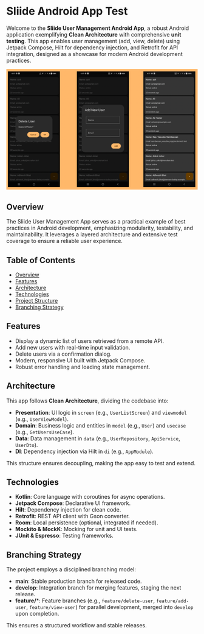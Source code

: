 # Sliide Android App Test

Welcome to the **Sliide User Management Android App**, a robust Android application exemplifying **Clean Architecture** with comprehensive **unit testing**. This app enables user management (add, view, delete) using Jetpack Compose, Hilt for dependency injection, and Retrofit for API integration, designed as a showcase for modern Android development practices.

![App Screenshots](ss.png) 

## Overview
The Sliide User Management App serves as a practical example of best practices in Android development, emphasizing modularity, testability, and maintainability. It leverages a layered architecture and extensive test coverage to ensure a reliable user experience.

## Table of Contents
- [Overview](#overview)
- [Features](#features)
- [Architecture](#architecture)
- [Technologies](#technologies)
- [Project Structure](#project-structure)
- [Branching Strategy](#branching-strategy)

## Features
- Display a dynamic list of users retrieved from a remote API.
- Add new users with real-time input validation.
- Delete users via a confirmation dialog.
- Modern, responsive UI built with Jetpack Compose.
- Robust error handling and loading state management.

## Architecture
This app follows **Clean Architecture**, dividing the codebase into:
- **Presentation**: UI logic in `screen` (e.g., `UserListScreen`) and `viewmodel` (e.g., `UserViewModel`).
- **Domain**: Business logic and entities in `model` (e.g., `User`) and `usecase` (e.g., `GetUsersUseCase`).
- **Data**: Data management in `data` (e.g., `UserRepository`, `ApiService`, `UserDto`).
- **DI**: Dependency injection via Hilt in `di` (e.g., `AppModule`).

This structure ensures decoupling, making the app easy to test and extend.

## Technologies
- **Kotlin**: Core language with coroutines for async operations.
- **Jetpack Compose**: Declarative UI framework.
- **Hilt**: Dependency injection for clean code.
- **Retrofit**: REST API client with Gson converter.
- **Room**: Local persistence (optional, integrated if needed).
- **Mockito & MockK**: Mocking for unit and UI tests.
- **JUnit & Espresso**: Testing frameworks.

## Branching Strategy
The project employs a disciplined branching model:
- **main**: Stable production branch for released code.
- **develop**: Integration branch for merging features, staging the next release.
- **feature/***: Feature branches (e.g., `feature/delete-user`, `feature/add-user`, `feature/view-user`) for parallel development, merged into `develop` upon completion.

This ensures a structured workflow and stable releases.





